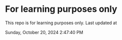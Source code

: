 # For learning purposes only
This repo is for learning purposes only.
Last updated at

Sunday, October 20, 2024 2:47:40 PM

